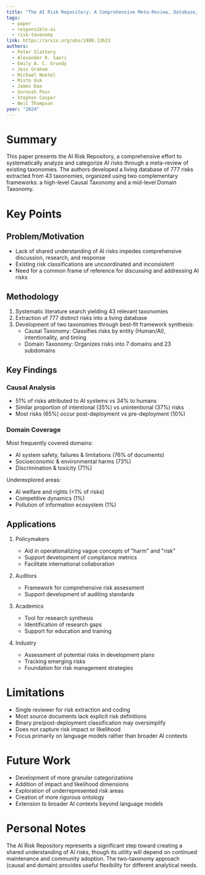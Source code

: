 ```yaml
---
title: "The AI Risk Repository: A Comprehensive Meta-Review, Database, and Taxonomy of Risks From Artificial Intelligence"
tags:
  - paper
  - responsible-ai
  - risk-taxonomy
link: https://arxiv.org/abs/2408.12622
authors:
  - Peter Slattery
  - Alexander K. Saeri
  - Emily A. C. Grundy
  - Jess Graham
  - Michael Noetel
  - Risto Uuk
  - James Dao
  - Soroush Pour
  - Stephen Casper
  - Neil Thompson
year: "2024"
---
```

# Summary
This paper presents the AI Risk Repository, a comprehensive effort to systematically analyze and categorize AI risks through a meta-review of existing taxonomies. The authors developed a living database of 777 risks extracted from 43 taxonomies, organized using two complementary frameworks: a high-level Causal Taxonomy and a mid-level Domain Taxonomy.

# Key Points

## Problem/Motivation
- Lack of shared understanding of AI risks impedes comprehensive discussion, research, and response
- Existing risk classifications are uncoordinated and inconsistent
- Need for a common frame of reference for discussing and addressing AI risks

## Methodology
1. Systematic literature search yielding 43 relevant taxonomies
2. Extraction of 777 distinct risks into a living database
3. Development of two taxonomies through best-fit framework synthesis:
   - Causal Taxonomy: Classifies risks by entity (Human/AI), intentionality, and timing
   - Domain Taxonomy: Organizes risks into 7 domains and 23 subdomains

## Key Findings

### Causal Analysis
- 51% of risks attributed to AI systems vs 34% to humans
- Similar proportion of intentional (35%) vs unintentional (37%) risks
- Most risks (65%) occur post-deployment vs pre-deployment (10%)

### Domain Coverage
Most frequently covered domains:
- AI system safety, failures & limitations (76% of documents)
- Socioeconomic & environmental harms (73%)
- Discrimination & toxicity (71%)

Underexplored areas:
- AI welfare and rights (<1% of risks)
- Competitive dynamics (1%)
- Pollution of information ecosystem (1%)

## Applications
1. Policymakers
   - Aid in operationalizing vague concepts of "harm" and "risk"
   - Support development of compliance metrics
   - Facilitate international collaboration

2. Auditors
   - Framework for comprehensive risk assessment
   - Support development of auditing standards

3. Academics
   - Tool for research synthesis
   - Identification of research gaps
   - Support for education and training

4. Industry
   - Assessment of potential risks in development plans
   - Tracking emerging risks
   - Foundation for risk management strategies

# Limitations
- Single reviewer for risk extraction and coding
- Most source documents lack explicit risk definitions
- Binary pre/post-deployment classification may oversimplify
- Does not capture risk impact or likelihood
- Focus primarily on language models rather than broader AI contexts

# Future Work
- Development of more granular categorizations
- Addition of impact and likelihood dimensions
- Exploration of underrepresented risk areas
- Creation of more rigorous ontology
- Extension to broader AI contexts beyond language models

# Personal Notes
The AI Risk Repository represents a significant step toward creating a shared understanding of AI risks, though its utility will depend on continued maintenance and community adoption. The two-taxonomy approach (causal and domain) provides useful flexibility for different analytical needs.